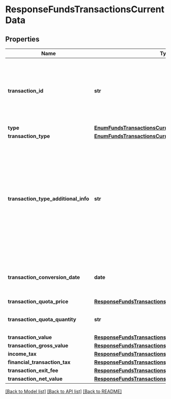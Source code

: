 # ResponseFundsTransactionsCurrentData

## Properties
Name | Type | Description | Notes
------------ | ------------- | ------------- | -------------
**transaction_id** | **str** | Código ou identificador único prestado pela instituição que mantém a representação individual do movimento na posição do fundo. | 
**type** | [**EnumFundsTransactionsCurrentType**](EnumFundsTransactionsCurrentType.md) |  | 
**transaction_type** | [**EnumFundsTransactionsCurrentTransactionType**](EnumFundsTransactionsCurrentTransactionType.md) |  | 
**transaction_type_additional_info** | **str** | Informação adicional do tipo do motivo, para preenchimento no caso de movimentações não delimitadas no domínio.  [Restrição] Campo de preenchimento obrigatório pelas participantes quando o campo &#x27;transactionType&#x27; for preenchido com o valor &#x27;OUTROS&#x27;.  | [optional] 
**transaction_conversion_date** | **date** | Data da conversão da transação de movimentação do fundo de investimento. | 
**transaction_quota_price** | [**ResponseFundsTransactionsDataTransactionQuotaPrice**](ResponseFundsTransactionsDataTransactionQuotaPrice.md) |  | 
**transaction_quota_quantity** | **str** | Número de cotas convertidas na data da movimentação.  | 
**transaction_value** | [**ResponseFundsTransactionsDataTransactionValue**](ResponseFundsTransactionsDataTransactionValue.md) |  | 
**transaction_gross_value** | [**ResponseFundsTransactionsDataTransactionGrossValue**](ResponseFundsTransactionsDataTransactionGrossValue.md) |  | 
**income_tax** | [**ResponseFundsTransactionsDataIncomeTax**](ResponseFundsTransactionsDataIncomeTax.md) |  | [optional] 
**financial_transaction_tax** | [**ResponseFundsTransactionsDataFinancialTransactionTax**](ResponseFundsTransactionsDataFinancialTransactionTax.md) |  | [optional] 
**transaction_exit_fee** | [**ResponseFundsTransactionsDataTransactionExitFee**](ResponseFundsTransactionsDataTransactionExitFee.md) |  | [optional] 
**transaction_net_value** | [**ResponseFundsTransactionsDataTransactionNetValue**](ResponseFundsTransactionsDataTransactionNetValue.md) |  | [optional] 

[[Back to Model list]](../README.md#documentation-for-models) [[Back to API list]](../README.md#documentation-for-api-endpoints) [[Back to README]](../README.md)

